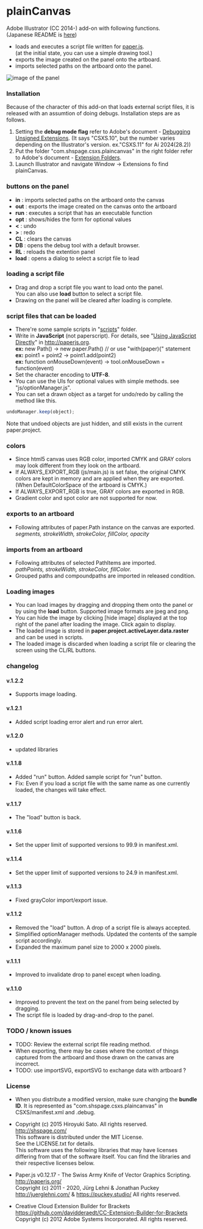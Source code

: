 # plainCanvas

Adobe Illustrator (CC 2014-) add-on with following functions.  
(Japanese README is [here](https://github.com/shspage/plainCanvas/blob/master/README_ja.md))

* loads and executes a script file written for [paper.js](http://paperjs.org).  
(at the initial state, you can use a simple drawing tool.)
* exports the image created on the panel onto the artboard.
* imports selected paths on the artboard onto the panel.

![image of the panel](https://github.com/shspage/plainCanvas/raw/master/image/desc_plaincanvas.png "image of the panel")

### Installation
Because of the character of this add-on that loads external script files, it is released with an assumtion of doing debugs.  Installation steps are as follows.  

1. Setting the __debug mode flag__ refer to Adobe's document - [Debugging Unsigned Extensions](https://github.com/Adobe-CEP/CEP-Resources/blob/master/CEP_10.x/Documentation/CEP%2010.0%20HTML%20Extension%20Cookbook.md#debugging-unsigned-extensions).
(It says "CSXS.10", but the number varies depending on the Illustrator's version. ex."CSXS.11" for Ai 2024(28.2))  
2. Put the folder "com.shspage.csxs.plaincanvas" in the right folder refer to Adobe's document - [Extension Folders](https://github.com/Adobe-CEP/CEP-Resources/blob/master/CEP_10.x/Documentation/CEP%2010.0%20HTML%20Extension%20Cookbook.md#extension-folders).  
3. Launch Illustrator and navigate Window -&#62; Extensions fo find plainCanvas.


### buttons on the panel
* __in__ : imports selected paths on the artboard onto the canvas
* __out__ : exports the image created on the canvas onto the artboard
* __run__ : executes a script that has an executable function
* __opt__ : shows/hides the form for optional values
* __&#60;__ : undo
* __&#62;__ : redo
* __CL__ : clears the canvas
* __DB__ : opens the debug tool with a default browser.
* __RL__ : reloads the extention panel
* __load__ : opens a dialog to select a script file to lead

### loading a script file
* Drag and drop a script file you want to load onto the panel.  
You can also use __load__ button to select a script file.
* Drawing on the panel will be cleared after loading is complete.

### script files that can be loaded
* There're some sample scripts in "[scripts](https://github.com/shspage/plainCanvas/tree/master/scripts)" folder.  
* Write in __JavaScript__ (not paperscript).  For details, see "[Using JavaScript Directly](http://paperjs.org/tutorials/getting-started/using-javascript-directly/)" in http://paperjs.org.  
__ex:__ new Path() -> new paper.Path()   // or use "with(paper){" statement  
__ex:__ point1 + point2 -> point1.add(point2)  
__ex:__ function onMouseDown(event) -> tool.onMouseDown = function(event)  
* Set the character encoding to __UTF-8__.
* You can use the UIs for optional values with simple methods. see "js/optionManager.js".
* You can set a drawn object as a target for undo/redo by calling the method like this.
```javascript
undoManager.keep(object);
```
Note that undoed objects are just hidden, and still exists in the current paper.project.



### colors
* Since html5 canvas uses RGB color, imported CMYK and GRAY colors may look different from they look on the artboard.
* If ALWAYS_EXPORT_RGB (js/main.js) is set false, the original CMYK colors are kept in memory
and are applied when they are exported. (When DefaultColorSpace of the artboard
is CMYK.)
* If ALWAYS_EXPORT_RGB is true, GRAY colors are exported in RGB.
* Gradient color and spot color are not supported for now.

### exports to an artboard
* Following attributes of paper.Path instance on the canvas are exported.  
_segments, strokeWidth, strokeColor, fillColor, opacity_

### imports from an artboard
* Following attributes of selected PathItems are imported.  
_pathPoints, strokeWidth, strokeColor, fillColor._
* Grouped paths and compoundpaths are imported in released condition.

### Loading images
* You can load images by dragging and dropping them onto the panel or by using the __load__ button. Supported image formats are jpeg and png.
* You can hide the image by clicking [hide image] displayed at the top right of the panel after loading the image. Click again to display.
* The loaded image is stored in __paper.project.activeLayer.data.raster__ and can be used in scripts.
* The loaded image is discarded when loading a script file or clearing the screen using the CL/RL buttons.


### changelog
#### v.1.2.2
* Supports image loading.
#### v.1.2.1
* Added script loading error alert and run error alert.
#### v.1.2.0
* updated libraries
#### v.1.1.8
* Added "run" button. Added sample script for "run" button.
* Fix: Even if you load a script file with the same name as one currently loaded, the changes will take effect.
#### v.1.1.7
* The "load" button is back.
#### v.1.1.6
* Set the upper limit of supported versions to 99.9 in manifest.xml.
#### v.1.1.4
* Set the upper limit of supported versions to 24.9 in manifest.xml.
#### v.1.1.3
* Fixed grayColor import/export issue.
#### v.1.1.2
* Removed the "load" button. A drop of a script file is always accepted.
* Simplified optionManager methods. Updated the contents of the sample script accordingly.
* Expanded the maximum panel size to 2000 x 2000 pixels.
#### v.1.1.1
* Improved to invalidate drop to panel except when loading.
#### v.1.1.0
* Improved to prevent the text on the panel from being selected by dragging.
* The script file is loaded by drag-and-drop to the panel.

### TODO / known issues
* TODO: Review the external script file reading method.
* When exporting, there may be cases where the context of things captured from the artboard and those drawn on the canvas are incorrect.
* TODO: use importSVG, exportSVG to exchange data with artboard ?

### License
* When you distribute a modified version, make sure changing the __bundle ID__.
It is represented as "com.shspage.csxs.plaincanvas" in CSXS/manifest.xml and .debug.
*  Copyright (c) 2015 Hiroyuki Sato. All rights reserved.  
http://shspage.com/  
This software is distributed under the MIT License.  
See the LICENSE.txt for details.  
This software uses the following libraries that may have
licenses differing from that of the software itself. You can find the
libraries and their respective licenses below.

* Paper.js v0.12.17 - The Swiss Army Knife of Vector Graphics Scripting.  
http://paperjs.org/  
Copyright (c) 2011 - 2020, Jürg Lehni & Jonathan Puckey
http://juerglehni.com/ & https://puckey.studio/
All rights reserved.  

* Creative Cloud Extension Builder for Brackets  
https://github.com/davidderaedt/CC-Extension-Builder-for-Brackets  
Copyright (c) 2012 Adobe Systems Incorporated. All rights reserved.  

